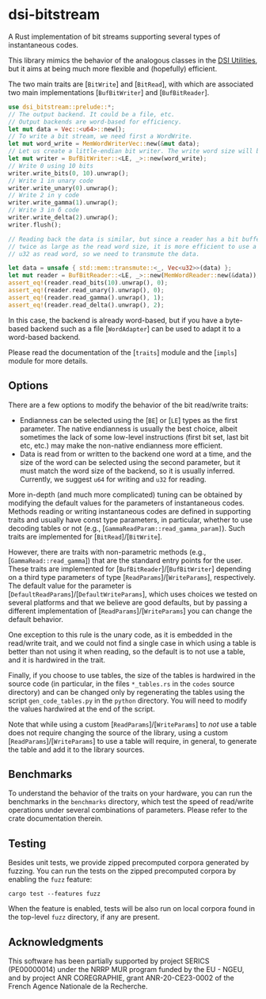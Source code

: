 # dsi-bitstream

A Rust implementation of bit streams supporting several types of instantaneous
codes.

This library mimics the behavior of the analogous classes in the [DSI
Utilities](https://dsiutils.di.unimi.it/), but it aims at being much more
flexible and (hopefully) efficient.

The two main traits are [`BitWrite`] and [`BitRead`], with which are associated
two main implementations [`BufBitWriter`] and [`BufBitReader`].

```rust
use dsi_bitstream::prelude::*;
// The output backend. It could be a file, etc. 
// Output backends are word-based for efficiency.
let mut data = Vec::<u64>::new();
// To write a bit stream, we need first a WordWrite.
let mut word_write = MemWordWriterVec::new(&mut data);
// Let us create a little-endian bit writer. The write word size will be inferred.
let mut writer = BufBitWriter::<LE, _>::new(word_write);
// Write 0 using 10 bits
writer.write_bits(0, 10).unwrap();
// Write 1 in unary code
writer.write_unary(0).unwrap();
// Write 2 in γ code
writer.write_gamma(1).unwrap();
// Write 3 in δ code
writer.write_delta(2).unwrap();
writer.flush();

// Reading back the data is similar, but since a reader has a bit buffer
// twice as large as the read word size, it is more efficient to use a 
// u32 as read word, so we need to transmute the data.

let data = unsafe { std::mem::transmute::<_, Vec<u32>>(data) };
let mut reader = BufBitReader::<LE, _>::new(MemWordReader::new(&data));
assert_eq!(reader.read_bits(10).unwrap(), 0);
assert_eq!(reader.read_unary().unwrap(), 0);
assert_eq!(reader.read_gamma().unwrap(), 1);
assert_eq!(reader.read_delta().unwrap(), 2);
```

In this case, the backend is already word-based, but if you have a byte-based
backend such as a file [`WordAdapter`] can be used to adapt it to a word-based
backend.

Please read the documentation of the [`traits`] module and the [`impls`] module
for more details.

## Options

There are a few options to modify the behavior of the bit read/write traits:

- Endianness can be selected using the [`BE`] or [`LE`] types as the first
  parameter. The native endianness is usually the best choice, albeit sometimes
  the lack of some low-level instructions (first bit set, last bit etc, etc.)
  may make the non-native endianness more efficient.
- Data is read from or written to the backend one word at a time, and the size
  of the word can be selected using the second parameter, but it must match the
  word size of the backend, so it is usually inferred. Currently, we suggest
  `u64` for writing and `u32` for reading.

More in-depth (and much more complicated) tuning can be obtained by modifying
the default values for the parameters of instantaneous codes. Methods reading or
writing instantaneous codes are defined in supporting traits and usually have
const type parameters, in particular, whether to use decoding tables or not
(e.g., [`GammaReadParam::read_gamma_param]`). Such traits are implemented for
[`BitRead`]/[`BitWrite`].

However, there are traits with non-parametric methods (e.g.,
[`GammaRead::read_gamma`]) that are the standard entry points for the user.
These traits are implemented for [`BufBitReader`]/[`BufBitWriter`] depending on
a third type parameter≤ of type [`ReadParams`]/[`WriteParams`], respectively.
The default value for the parameter is
[`DefaultReadParams`]/[`DefaultWriteParams`], which uses choices we tested on
several platforms and that we believe are good defaults, but by passing a
different implementation of [`ReadParams`]/[`WriteParams`] you can change the
default behavior.

One exception to this rule is the unary code, as it is embedded in the
read/write trait, and we could not find a single case in which using a table is
better than not using it when reading, so the default is to not use a table, and
it is hardwired in the trait.

Finally, if you choose to use tables, the size of the tables is hardwired in the
source code (in particular, in the files `*_tables.rs` in the `codes` source
directory) and can be changed only by regenerating the tables using the script
`gen_code_tables.py` in the `python` directory. You will need to modify the
values hardwired at the end of the script.

Note that while using a custom [`ReadParams`]/[`WriteParams`] to _not_ use a
table does not require changing the source of the library, using a custom
[`ReadParams`]/[`WriteParams`] to use a table will require, in general, to
generate the table and add it to the library sources.

## Benchmarks

To understand the behavior of the traits on your hardware, you can run the
benchmarks in the `benchmarks` directory, which test the speed of read/write
operations under several combinations of parameters. Please refer to the crate
documentation therein.

## Testing

Besides unit tests, we provide zipped precomputed corpora generated by fuzzing.
You can run the tests on the zipped precomputed corpora by enabling the `fuzz`
feature:

```shell
cargo test --features fuzz
```

When the feature is enabled, tests will be also run on local corpora found in
the top-level `fuzz` directory, if any are present.

## Acknowledgments

This software has been partially supported by project SERICS (PE00000014) under
the NRRP MUR program funded by the EU - NGEU, and by project ANR COREGRAPHIE,
grant ANR-20-CE23-0002 of the French Agence Nationale de la Recherche.
